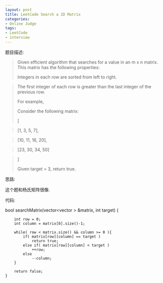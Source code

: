 ```yaml
---
layout: post 
title: LeetCode Search a 2D Matrix
categories:
- Online Judge
tags:
- LeetCode
- interview
---
```


题目描述:
>Given efficient algorithm that searches for a value in an m x n matrix. This matrix has the following properties:
>
>    Integers in each row are sorted from left to right.

>    The first integer of each row is greater than the last integer of the previous row.
>
>For example,
>
>Consider the following matrix:
>
>[

>  [1,   3,  5,  7],

>  [10, 11, 16, 20],

>  [23, 30, 34, 50]

>]
>
>Given target = 3, return true.

思路:

这个题和杨氏矩阵很像.

代码:

  bool searchMatrix(vector<vector<int> > &matrix, int target) {
        
        int row = 0;
        int column = matrix[0].size()-1;
        
        while( row < matrix.size() && column >= 0 ){
            if( matrix[row][column] == target )
                return true;
            else if( matrix[row][column] < target )
                ++row;
            else
                --column;
        }
        
        return false;
    }
